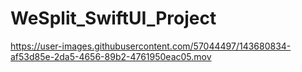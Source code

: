 # WeSplit_SwiftUI_Project


https://user-images.githubusercontent.com/57044497/143680834-af53d85e-2da5-4656-89b2-4761950eac05.mov

